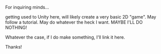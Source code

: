 For inquiring minds...

getting used to Unity here, will likely create a very basic 2D "game". May follow a tutorial. May do whatever the heck I want. MAYBE I'LL DO NOTHING!

Whatever the case, if I do make something, I'll link it here.

Thanks!
